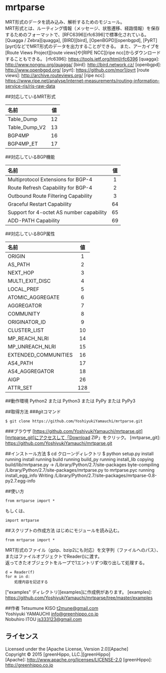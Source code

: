 mrtparse
========

MRT形式のデータを読み込み、解析するためのモジュール。  
MRT形式とは、ルーティング情報（メッセージ、状態遷移、経路情報）を保存するためのフォーマットで、[RFC6396][rfc6396]で標準化されている。  
[Quagga / Zebra][quagga], [BIRD][bird], [OpenBGPD][openbgpd], [PyRT][pyrt]などでMRT形式のデータを出力することができる。
また、アーカイブを[Route Views Project][route views]や[RIPE NCC][ripe ncc]からダウンロードすることもできる。
[rfc6396]: https://tools.ietf.org/html/rfc6396
[quagga]: http://www.nongnu.org/quagga/
[bird]: http://bird.network.cz/
[openbgpd]: http://www.openbgpd.org/
[pyrt]: https://github.com/mor1/pyrt
[route views]: http://archive.routeviews.org/
[ripe ncc]: https://www.ripe.net/analyse/internet-measurements/routing-information-service-ris/ris-raw-data

##対応しているMRT形式

|名前         |値 |
|:------------|:-:|
|Table_Dump   |12 |
|Table_Dump_V2|13 |
|BGP4MP       |16 |
|BGP4MP_ET    |17 |

##対応しているBGP機能

|名前                                    |値 |
|:---------------------------------------|:-:|
|Multiprotocol Extensions for BGP-4      |1  |
|Route Refresh Capability for BGP-4      |2  |
|Outbound Route Filtering Capability     |3  |
|Graceful Restart Capability             |64 |
|Support for 4-octet AS number capability|65 |
|ADD-PATH Capability                     |69 |

##対応しているBGP属性

|名前                |値 |
|:-------------------|:-:|
|ORIGIN              |1  |
|AS_PATH             |2  |
|NEXT_HOP            |3  |
|MULTI_EXIT_DISC     |4  |
|LOCAL_PREF          |5  |
|ATOMIC_AGGREGATE    |6  |
|AGGREGATOR          |7  |
|COMMUNITY           |8  |
|ORIGINATOR_ID       |9  |
|CLUSTER_LIST        |10 |
|MP_REACH_NLRI       |14 |
|MP_UNREACH_NLRI     |15 |
|EXTENDED_COMMUNITIES|16 |
|AS4_PATH            |17 |
|AS4_AGGREGATOR      |18 |
|AIGP                |26 |
|ATTR_SET            |128|

##動作環境
Python2 または Python3 または PyPy または PyPy3

##取得方法
###gitコマンド
    
    $ git clone https://github.com/YoshiyukiYamauchi/mrtparse.git
    
###ブラウザ
[https://github.com/YoshiyukiYamauchi/mrtparse.git][mrtparse_git]にアクセスして「Download ZIP」をクリック。
[mrtparse_git]: https://github.com/YoshiyukiYamauchi/mrtparse.git
    

##インストール方法
    $ cd クローンディレクトリ
    $ python setup.py install
    running install
    running build
    running build_py
    running install_lib
    copying build/lib/mrtparse.py -> /Library/Python/2.7/site-packages
    byte-compiling /Library/Python/2.7/site-packages/mrtparse.py to mrtparse.pyc
    running install_egg_info
    Writing /Library/Python/2.7/site-packages/mrtparse-0.8-py2.7.egg-info


##使い方
    
    from mrtparse import *
    
もしくは、
    
    import mrtparse
    

##スクリプトの作成方法
はじめにモジュールを読み込む。
    
    from mrtparse import *
    
MRT形式のファイル（gzip、bzip2にも対応）を文字列（ファイルへのパス）、 またはファイルオブジェクトでReader()に渡す。  
返ってきたオブジェクトをループで1エントリずつ取り出して処理する。  

    
    d = Reader(f)
    for m in d:
        処理内容を記述する

["examples" ディレクトリ][examples]に作成例があります。
[examples]: https://github.com/YoshiyukiYamauchi/mrtparse/tree/master/examples

##作者
Tetsumune KISO <t2mune@gmail.com>  
Yoshiyuki YAMAUCHI <info@greenhippo.co.jp>  
Nobuhiro ITOU <js333123@gmail.com>

ライセンス
----------
Licensed under the [Apache License, Version 2.0][Apache]  
Copyright &copy; 2015 [greenHippo, LLC.][greenHippo]  
[Apache]: http://www.apache.org/licenses/LICENSE-2.0
[greenHippo]: http://greenhippo.co.jp

